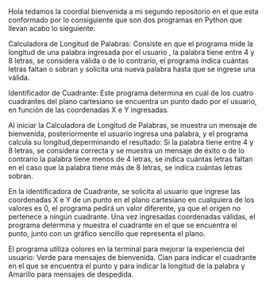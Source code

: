 Hola tedamos la coordial bienvenida a mi segundo repositorio en el que esta conformado por lo consiguiente que son  dos programas en Python que llevan acabo lo sieguiente:

Calculadora de Longitud de Palabras: Consiste en que el programa mide la longitud de una palabra ingresada por el usuario , la palabra tiene entre 4 y 8 letras, se considera válida o de lo contrario, el programa indica cuántas letras faltan o sobran y solicita una nueva palabra hasta que se ingrese una válida.

Identificador de Cuadrante: Este programa determina en cuál de los cuatro cuadrantes del plano cartesiano se encuentra un punto dado por el usuario, en función de las coordenadas X e Y ingresadas.

Al iniciar la Calculadora de Longitud de Palabras, se muestra un mensaje de bienvenida, posteriormente el usuario ingresa una palabra, y el programa calcula su longitud,deperminando el resultado: Si la palabra tiene entre 4 y 8 letras, se considera correcta y se muestra un mensaje de éxito o de lo contrario  la palabra tiene menos de 4 letras, se indica cuántas letras faltan en el caso que la palabra tiene más de 8 letras, se indica cuántas letras sobran.

En la identificadora de Cuadrante, se solicita al usuario que ingrese las coordenadas X e Y de un punto en el plano cartesiano en cualquiera de los valores es 0, el programa pedirá un valor diferente, ya que el origen no pertenece a ningún cuadrante. Una vez ingresadas coordenadas válidas, el programa determina y muestra el cuadrante en el que se encuentra el punto, junto con un gráfico sencillo que representa el plano.

El programa utiliza colores en la terminal para mejorar la experiencia del usuario: Verde para mensajes de bienvenida. Cian para indicar el cuadrante en el que se encuentra el punto y para indicar la longitud de la palabra y Amarillo para mensajes de despedida.